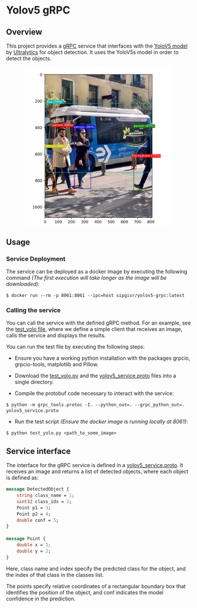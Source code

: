 # Yolov5 gRPC

## Overview

This project provides a [gRPC](https://grpc.io) service that interfaces with the [YoloV5 model](https://github.com/ultralytics/yolov5) by [Ultralytics](https://github.com/ultralytics) for object detection.
It uses the YoloV5s model in order to detect the objects.

<p align="center">
    <img 
        src="assets/Bus-detection.png"
        alt="YoloV5 Bus Image Detection Demo"
        width="400">
</p>

## Usage

### Service Deployment

The service can be deployed as a docker image by executing the following command 
*(The first execution will take longer as the image will be downloaded)*:

```shell
$ docker run --rm -p 8061:8061 --ipc=host sipgisr/yolov5-grpc:latest
```

### Calling the service

You can call the service with the defined gRPC method. 
For an example, see the [test_yolo file](tests/test_yolo.py),
where we define a simple client that receives an image, calls the service and displays the results.

You can run the test file by executing the following steps:

* Ensure you have a working python installation with the packages grpcio, grpcio-tools, matplotlib and Pillow.

* Download the [test_yolo.py](tests/test_yolo.py) and the [yolov5_service.proto](protos/yolov5_service.proto) files into a single directory.

* Compile the protobuf code necessary to interact with the service:

```shell
$ python -m grpc_tools.protoc -I. --python_out=. --grpc_python_out=. yolov5_service.proto
```

* Run the test script *(Ensure the docker image is running locally at 8061)*:

```shell
$ python test_yolo.py <path_to_some_image>
```

## Service interface

The interface for the gRPC service is defined in a [yolov5_service.proto](protos/yolov5_service.proto).
It receives an image and returns a list of detected objects, where each object is defined as:
```proto
message DetectedObject {
    string class_name = 1;
    uint32 class_idx = 2;
    Point p1 = 3;
    Point p2 = 4;
    double conf = 5;
}

message Point {
    double x = 1;
    double y = 2;
}
```

Here, class name and index specify the predicted class for the object, 
and the index of that class in the classes list.

The points specify relative coordinates of a rectangular boundary box that identifies the position of the object,
and conf indicates the model confidence in the prediction.
